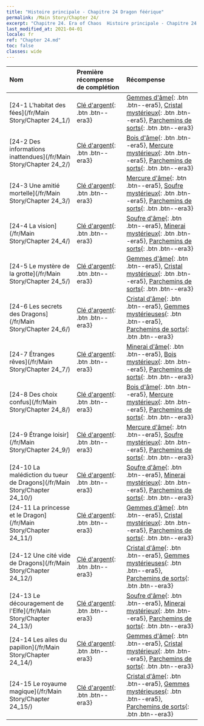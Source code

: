```yaml
---
title: "Histoire principale - Chapitre 24 Dragon féérique"
permalink: /Main Story/Chapter 24/
excerpt: "Chapitre 24. Era of Chaos  Histoire principale - Chapitre 24. Dragon féérique"
last_modified_at: 2021-04-01
locale: fr
ref: "Chapter 24.md"
toc: false
classes: wide
---
```


  | Nom |  Première récompense de complétion | Récompense |
  |:------------|:------------|:------------| 
  | [24-1 L'habitat des fées](/fr/Main Story/Chapter 24_1/) | [Clé d'argent](/fr/Items/con_693/){: .btn .btn--era3} | [Gemmes d'âme](/fr/Items/mat_86/){: .btn .btn--era5}, [Cristal mystérieux](/fr/Items/mat_80/){: .btn .btn--era5}, [Parchemins de sorts](/fr/Items/con_694/){: .btn .btn--era3} |
  | [24-2 Des informations inattendues](/fr/Main Story/Chapter 24_2/) | [Clé d'argent](/fr/Items/con_693/){: .btn .btn--era3} | [Bois d'âme](/fr/Items/mat_83/){: .btn .btn--era5}, [Mercure mystérieux](/fr/Items/mat_77/){: .btn .btn--era5}, [Parchemins de sorts](/fr/Items/con_694/){: .btn .btn--era3} |
  | [24-3 Une amitié mortelle](/fr/Main Story/Chapter 24_3/) | [Clé d'argent](/fr/Items/con_693/){: .btn .btn--era3} | [Mercure d'âme](/fr/Items/mat_84/){: .btn .btn--era5}, [Soufre mystérieux](/fr/Items/mat_78/){: .btn .btn--era5}, [Parchemins de sorts](/fr/Items/con_694/){: .btn .btn--era3} |
  | [24-4 La vision](/fr/Main Story/Chapter 24_4/) | [Clé d'argent](/fr/Items/con_693/){: .btn .btn--era3} | [Soufre d'âme](/fr/Items/mat_85/){: .btn .btn--era5}, [Minerai mystérieux](/fr/Items/mat_75/){: .btn .btn--era5}, [Parchemins de sorts](/fr/Items/con_694/){: .btn .btn--era3} |
  | [24-5 Le mystère de la grotte](/fr/Main Story/Chapter 24_5/) | [Clé d'argent](/fr/Items/con_693/){: .btn .btn--era3} | [Gemmes d'âme](/fr/Items/mat_86/){: .btn .btn--era5}, [Cristal mystérieux](/fr/Items/mat_80/){: .btn .btn--era5}, [Parchemins de sorts](/fr/Items/con_694/){: .btn .btn--era3} |
  | [24-6 Les secrets des Dragons](/fr/Main Story/Chapter 24_6/) | [Clé d'argent](/fr/Items/con_693/){: .btn .btn--era3} | [Cristal d'âme](/fr/Items/mat_87/){: .btn .btn--era5}, [Gemmes mystérieuses](/fr/Items/mat_79/){: .btn .btn--era5}, [Parchemins de sorts](/fr/Items/con_694/){: .btn .btn--era3} |
  | [24-7 Étranges rêves](/fr/Main Story/Chapter 24_7/) | [Clé d'argent](/fr/Items/con_693/){: .btn .btn--era3} | [Minerai d'âme](/fr/Items/mat_82/){: .btn .btn--era5}, [Bois mystérieux](/fr/Items/mat_76/){: .btn .btn--era5}, [Parchemins de sorts](/fr/Items/con_694/){: .btn .btn--era3} |
  | [24-8 Des choix confus](/fr/Main Story/Chapter 24_8/) | [Clé d'argent](/fr/Items/con_693/){: .btn .btn--era3} | [Bois d'âme](/fr/Items/mat_83/){: .btn .btn--era5}, [Mercure mystérieux](/fr/Items/mat_77/){: .btn .btn--era5}, [Parchemins de sorts](/fr/Items/con_694/){: .btn .btn--era3} |
  | [24-9 Étrange loisir](/fr/Main Story/Chapter 24_9/) | [Clé d'argent](/fr/Items/con_693/){: .btn .btn--era3} | [Mercure d'âme](/fr/Items/mat_84/){: .btn .btn--era5}, [Soufre mystérieux](/fr/Items/mat_78/){: .btn .btn--era5}, [Parchemins de sorts](/fr/Items/con_694/){: .btn .btn--era3} |
  | [24-10 La malédiction du tueur de Dragons](/fr/Main Story/Chapter 24_10/) | [Clé d'argent](/fr/Items/con_693/){: .btn .btn--era3} | [Soufre d'âme](/fr/Items/mat_85/){: .btn .btn--era5}, [Minerai mystérieux](/fr/Items/mat_75/){: .btn .btn--era5}, [Parchemins de sorts](/fr/Items/con_694/){: .btn .btn--era3} |
  | [24-11 La princesse et le Dragon](/fr/Main Story/Chapter 24_11/) | [Clé d'argent](/fr/Items/con_693/){: .btn .btn--era3} | [Gemmes d'âme](/fr/Items/mat_86/){: .btn .btn--era5}, [Cristal mystérieux](/fr/Items/mat_80/){: .btn .btn--era5}, [Parchemins de sorts](/fr/Items/con_694/){: .btn .btn--era3} |
  | [24-12 Une cité vide de Dragons](/fr/Main Story/Chapter 24_12/) | [Clé d'argent](/fr/Items/con_693/){: .btn .btn--era3} | [Cristal d'âme](/fr/Items/mat_87/){: .btn .btn--era5}, [Gemmes mystérieuses](/fr/Items/mat_79/){: .btn .btn--era5}, [Parchemins de sorts](/fr/Items/con_694/){: .btn .btn--era3} |
  | [24-13 Le découragement de l'Elfe](/fr/Main Story/Chapter 24_13/) | [Clé d'argent](/fr/Items/con_693/){: .btn .btn--era3} | [Soufre d'âme](/fr/Items/mat_85/){: .btn .btn--era5}, [Minerai mystérieux](/fr/Items/mat_75/){: .btn .btn--era5}, [Parchemins de sorts](/fr/Items/con_694/){: .btn .btn--era3} |
  | [24-14 Les ailes du papillon](/fr/Main Story/Chapter 24_14/) | [Clé d'argent](/fr/Items/con_693/){: .btn .btn--era3} | [Gemmes d'âme](/fr/Items/mat_86/){: .btn .btn--era5}, [Cristal mystérieux](/fr/Items/mat_80/){: .btn .btn--era5}, [Parchemins de sorts](/fr/Items/con_694/){: .btn .btn--era3} |
  | [24-15 Le royaume magique](/fr/Main Story/Chapter 24_15/) | [Clé d'argent](/fr/Items/con_693/){: .btn .btn--era3} | [Cristal d'âme](/fr/Items/mat_87/){: .btn .btn--era5}, [Gemmes mystérieuses](/fr/Items/mat_79/){: .btn .btn--era5}, [Parchemins de sorts](/fr/Items/con_694/){: .btn .btn--era3} |

